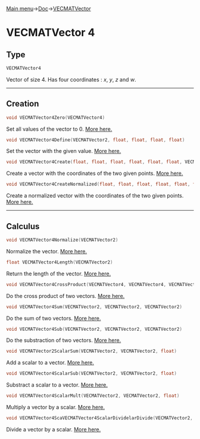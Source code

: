 [Main menu](../../Readme.md)->[Doc](../VECMATKit.md)->[VECMATVector](VECMATVector.md)

# **VECMATVector 4**
## **Type**

```C
VECMATVector4
```
Vector of size 4. Has four coordinates : _x_, _y_, _z_ and _w_.
_____________
## **Creation**

```C
void VECMATVector4Zero(VECMATVector4)
```
Set all values of the vector to 0. [More here.](./functions/VECMATVector4/VECMATVector4Zero.md)

```C
void VECMATVector4Define(VECMATVector2, float, float, float, float)
```
Set the vector with the given value. [More here.](./functions/VECMATVector4/VECMATVector4Define.md)

```C
void VECMATVector4Create(float, float, float, float, float, float, VECMATVector2)
```
Create a vector with the coordinates of the two given points. [More here.](./functions/VECMATVector4/VECMATVector4Create.md)

```C
void VECMATVector4CreateNormalized(float, float, float, float, float, float, VECMATVector2)
```
Create a normalized vector with the coordinates of the two given points. [More here.](./functions/VECMATVector4/VECMATVector4CreateNormalized.md)

________________
## **Calculus**


```C
void VECMATVector4Normalize(VECMATVector2)
````
Normalize the vector. [More here.](./functions/VECMATVector4/VECMATVector4Normalize.md)

```C
float VECMATVector4Length(VECMATVector2)
```
Return the length of the vector. [More here.](./functions/VECMATVector4/VECMATVector4Length.md)


```C
void VECMATVector4CrossProduct(VECMATVector4, VECMATVector4, VECMATVector4)
```
Do the cross product of two vectors. [More here.](./functions/VECMATVector4/VECMATVector4CrossProduct.md)


```C
void VECMATVector4Sum(VECMATVector2, VECMATVector2, VECMATVector2)
```
Do the sum of two vectors. [More here.](./functions/VECMATVector4/VECMATVector4Sum.md)

```C
void VECMATVector4Sub(VECMATVector2, VECMATVector2, VECMATVector2)
```
Do the substraction of two vectors. [More here.](./functions/VECMATVector4/VECMATVector4Sub.md)

```C
void VECMATVector2ScalarSum(VECMATVector2, VECMATVector2, float)
```
Add a scalar to a vector. [More here.](./functions/VECMATVector4/VECMATVector4ScalarSum.md)

```C
void VECMATVector4ScalarSub(VECMATVector2, VECMATVector2, float)
```
Substract a scalar to a vector. [More here.](./functions/VECMATVector4/VECMATVector4ScalarSub.md)

```C
void VECMATVector4ScalarMult(VECMATVector2, VECMATVector2, float)
````
Multiply a vector by a scalar. [More here.](./functions/VECMATVector4/VECMATVector4ScalarMult.md)

```C
void VECMATVector4ScaVECMATVector4ScalarDividelarDivide(VECMATVector2, VECMATVector2, float)
```
Divide a vector by a scalar. [More here.](./functions/VECMATVector4/VECMATVector4ScalarDivide.md)
